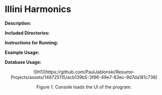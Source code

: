 # Illini Harmonics

**Description:**


**Included Directories:**


**Instructions for Running:**


**Example Usage:**


**Database Usage:**

<p align="center">
  ![IH1](https://github.com/PaulJablonski/Resume-Projects/assets/148725115/acb139b5-3f96-49e7-83ec-9d7da181c736)
</p>

<p align="center">  
  Figure 1. Console loads the UI of the program.
</p>
